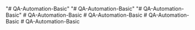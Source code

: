 "# QA-Automation-Basic" 
"# QA-Automation-Basic" 
"# QA-Automation-Basic" 
#   Q A - A u t o m a t i o n - B a s i c  
 #   Q A - A u t o m a t i o n - B a s i c  
 #   Q A - A u t o m a t i o n - B a s i c  
 #   Q A - A u t o m a t i o n - B a s i c  
 